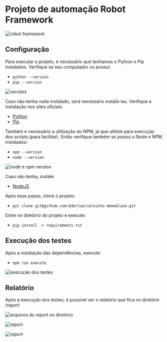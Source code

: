 
# Projeto de automação Robot Framework

![robot framework](https://i.ibb.co/cy9R00g/1-t-ISSx-ye-XJtpb-z-Nli-FPA.webp)


## Configuração

Para executar o projeto, é necessário que tenhamos o Python e Pip instalados. Verifique se seu computador os possui:
- `python --version`
- `pip --version`

![versões](https://i.ibb.co/y8s3tmZ/Captura-de-tela-2024-10-06-095457.png)

Caso não tenha nada instalado, será necessário instalá-las. Verifique a instalação nos sites oficiais:
- [Python](https://www.python.org/downloads/)
- [Pip](https://pip.pypa.io/en/stable/cli/pip_install/) 

Também é necessário a utilização do NPM, já que utilizei para execução dos scripts (para facilitar). Então verifique também se possui o Node e NPM instalados:
- `npm --version`
- `node --version`

![node e npm version](https://i.ibb.co/ZWKy74n/Captura-de-tela-2024-10-06-100934.png)

Caso não tenha, instale:
- [NodeJS](https://nodejs.org/en/download/package-manager/current)

Após esse passo, clone o projeto:
- `git clone git@github.com:EderCuer/projeto-demoblaze.git`

Entre no diretório do projeto e execute:
- `pip install -r requirements.txt`

## Execução dos testes

Após a instalação das dependências, execute:
- `npm run execute`

![execução dos testes](https://i.ibb.co/Qj185Kn/Captura-de-tela-2024-10-06-101207.png)

## Relatório

Após a execução dos testes, é possível ver o relatório que fica no diretório /report

![arquivos do report no diretório](https://i.ibb.co/ckXsLjr/Captura-de-tela-2024-10-06-101331.png)

![report](https://i.ibb.co/kxZm4TF/Captura-de-tela-2024-10-06-101341.png)

![report](https://i.ibb.co/NxtYtsw/Captura-de-tela-2024-10-06-101351.png)
